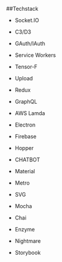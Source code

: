 ##Techstack

- Socket.IO
- C3/D3
- GAuth/IAuth
- Service Workers
- Tensor-F
- Upload
- Redux
- GraphQL
- AWS Lamda
- Electron
- Firebase
- Hopper
- CHATBOT

- Material
- Metro
- SVG

- Mocha
- Chai
- Enzyme
- Nightmare
- Storybook